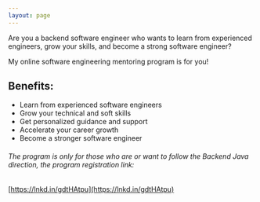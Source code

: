```yaml
---
layout: page
---
```

Are you a backend software engineer who wants to learn from experienced engineers, grow your skills, and become a strong software engineer?

My online software engineering mentoring program is for you!

## Benefits:

- Learn from experienced software engineers
- Grow your technical and soft skills
- Get personalized guidance and support
- Accelerate your career growth
- Become a stronger software engineer

######  The program is only for those who are or want to follow the Backend Java direction, the program registration link: 
[https://lnkd.in/gdtHAtpu](https://lnkd.in/gdtHAtpu)
